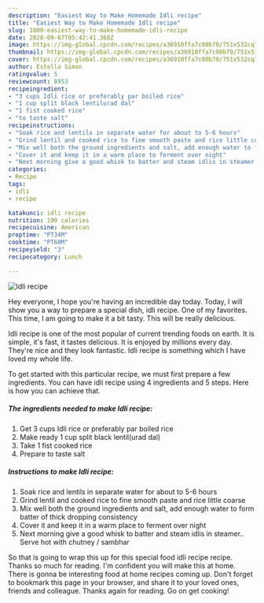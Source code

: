 ```yaml
---
description: "Easiest Way to Make Homemade Idli recipe"
title: "Easiest Way to Make Homemade Idli recipe"
slug: 1800-easiest-way-to-make-homemade-idli-recipe
date: 2020-09-07T05:42:41.368Z
image: https://img-global.cpcdn.com/recipes/a36910ffa7c00b70/751x532cq70/idli-recipe-recipe-main-photo.jpg
thumbnail: https://img-global.cpcdn.com/recipes/a36910ffa7c00b70/751x532cq70/idli-recipe-recipe-main-photo.jpg
cover: https://img-global.cpcdn.com/recipes/a36910ffa7c00b70/751x532cq70/idli-recipe-recipe-main-photo.jpg
author: Estella Simon
ratingvalue: 5
reviewcount: 8953
recipeingredient:
- "3 cups Idli rice or preferably par boiled rice"
- "1 cup split black lentilurad dal"
- "1 fist cooked rice"
- "to taste salt"
recipeinstructions:
- "Soak rice and lentils in separate water for about to 5-6 hours"
- "Grind lentil and cooked rice to fine smooth paste and rice little coarse"
- "Mix well both the ground ingredients and salt, add enough water to form batter of thick dropping consistency"
- "Cover it and keep it in a warm place to ferment over night"
- "Next morning give a good whisk to batter and steam idlis in steamer.. Serve hot with chutney / sambhar"
categories:
- Recipe
tags:
- idli
- recipe

katakunci: idli recipe 
nutrition: 190 calories
recipecuisine: American
preptime: "PT34M"
cooktime: "PT60M"
recipeyield: "3"
recipecategory: Lunch

---
```



![Idli recipe](https://img-global.cpcdn.com/recipes/a36910ffa7c00b70/751x532cq70/idli-recipe-recipe-main-photo.jpg)

Hey everyone, I hope you're having an incredible day today. Today, I will show you a way to prepare a special dish, idli recipe. One of my favorites. This time, I am going to make it a bit tasty. This will be really delicious.

Idli recipe is one of the most popular of current trending foods on earth. It is simple, it's fast, it tastes delicious. It is enjoyed by millions every day. They're nice and they look fantastic. Idli recipe is something which I have loved my whole life.




To get started with this particular recipe, we must first prepare a few ingredients. You can have idli recipe using 4 ingredients and 5 steps. Here is how you can achieve that.

<!--inarticleads1-->

##### The ingredients needed to make Idli recipe:

1. Get 3 cups Idli rice or preferably par boiled rice
1. Make ready 1 cup split black lentil(urad dal)
1. Take 1 fist cooked rice
1. Prepare to taste salt




<!--inarticleads2-->

##### Instructions to make Idli recipe:

1. Soak rice and lentils in separate water for about to 5-6 hours
1. Grind lentil and cooked rice to fine smooth paste and rice little coarse
1. Mix well both the ground ingredients and salt, add enough water to form batter of thick dropping consistency
1. Cover it and keep it in a warm place to ferment over night
1. Next morning give a good whisk to batter and steam idlis in steamer.. Serve hot with chutney / sambhar




So that is going to wrap this up for this special food idli recipe recipe. Thanks so much for reading. I'm confident you will make this at home. There is gonna be interesting food at home recipes coming up. Don't forget to bookmark this page in your browser, and share it to your loved ones, friends and colleague. Thanks again for reading. Go on get cooking!
